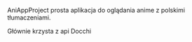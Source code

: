 AniAppProject prosta aplikacja do oglądania anime z polskimi tłumaczeniami.

Głównie krzysta z api Docchi
